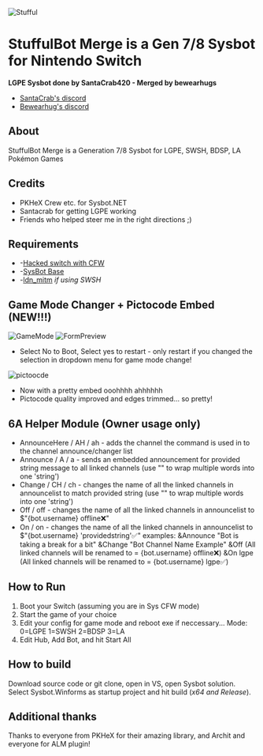 ![Stufful](https://cdn.discordapp.com/attachments/733453918498979944/964983965452738620/stufful.gif)
# StuffulBot Merge is a Gen 7/8 Sysbot for Nintendo Switch

**LGPE Sysbot done by SantaCrab420 - Merged by bewearhugs**

* [SantaCrab's discord](https://www.piplup.net)
* [Bewearhug's discord](https://tiny.cc/bwhd)

## About
StuffulBot Merge is a Generation 7/8 Sysbot for LGPE, SWSH, BDSP, LA Pokémon Games

## Credits
* PKHeX Crew etc. for Sysbot.NET
* Santacrab for getting LGPE working
* Friends who helped steer me in the right directions ;)

## Requirements
* -[Hacked switch with CFW](https://nh-server.github.io/switch-guide/user_guide/getting_started/)
* -[SysBot Base](https://github.com/olliz0r/sys-botbase)
* -[ldn_mitm](https://github.com/spacemeowx2/ldn_mitm) *if using SWSH*

## Game Mode Changer + Pictocode Embed (NEW!!!)
![GameMode](https://media.discordapp.net/attachments/861058349621444648/967503425543745566/unknown.png)
![FormPreview](https://media.discordapp.net/attachments/861058349621444648/967508653487849472/unknown.png)
* Select No to Boot, Select yes to restart - only restart if you changed the selection in dropdown menu for game mode change!

![pictoocde](https://media.discordapp.net/attachments/861058349621444648/968384357821722634/reeee.png)
- Now with a pretty embed ooohhhh ahhhhhh
- Pictocode quality improved and edges trimmed... so pretty!

## 6A Helper Module (Owner usage only)
* AnnounceHere / AH / ah - adds the channel the command is used in to the channel announce/changer list
* Announce / A / a - sends an embedded announcement for provided string message to all linked channels (use "" to wrap multiple words into one 'string')
* Change / CH / ch - changes the name of all the linked channels in announcelist to match provided string (use "" to wrap multiple words into one 'string')
* Off / off - changes the name of all the linked channels in announcelist to $"{bot.username} offline❌"
* On / on - changes the name of all the linked channels in announcelist to $"{bot.username} 'providedstring'✅"
examples:
&Announce "Bot is taking a break for a bit"
&Change "Bot Channel Name Example"
&Off (All linked channels will be renamed to = {bot.username} offline❌)
&On lgpe (All linked channels will be renamed to = {bot.username} lgpe✅)

## How to Run
1. Boot your Switch (assuming you are in Sys CFW mode)
2. Start the game of your choice
3. Edit your config for game mode and reboot exe if neccessary...  Mode:  0=LGPE 1=SWSH 2=BDSP 3=LA
5. Edit Hub, Add Bot, and hit Start All

## How to build
Download source code or git clone, open in VS, open Sysbot solution. Select Sysbot.Winforms as startup project and hit build (*x64 and Release*).

## Additional thanks
Thanks to everyone from PKHeX for their amazing library, and Archit and everyone for ALM plugin!
